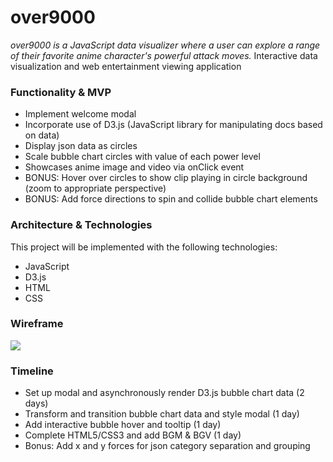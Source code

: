 # **over9000**

*over9000 is a JavaScript data visualizer where a user can explore a range of their favorite anime character's powerful attack moves.*
Interactive data visualization and web entertainment viewing application

### Functionality & MVP
- Implement welcome modal
- Incorporate use of D3.js (JavaScript library for manipulating docs based on data)
- Display json data as circles
- Scale bubble chart circles with value of each power level
- Showcases anime image and video via onClick event
- BONUS: Hover over circles to show clip playing in circle background (zoom to appropriate perspective)
- BONUS: Add force directions to spin and collide bubble chart elements

### Architecture & Technologies
This project will be implemented with the following technologies:
- JavaScript
- D3.js
- HTML
- CSS

### Wireframe
<img src="https://i.imgur.com/ima37R3.png" />

### Timeline
- Set up modal and asynchronously render D3.js bubble chart data (2 days)
- Transform and transition bubble chart data and style modal (1 day)
- Add interactive bubble hover and tooltip (1 day)
- Complete HTML5/CSS3 and add BGM & BGV (1 day)
- Bonus: Add x and y forces for json category separation and grouping
